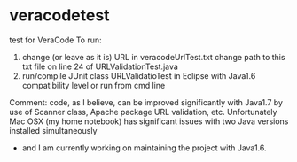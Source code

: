 # veracodetest
test for VeraCode
To run:
1. change (or leave as it is) URL in veracodeUrlTest.txt
change path to this txt file on line 24 of URLValidationTest.java
2. run/compile JUnit class URLValidatioTest in Eclipse with Java1.6 compatibility level or run from cmd line

Comment: code, as I believe, can be improved significantly with Java1.7 by use of Scanner class, Apache package URL validation, etc.
Unfortunately Mac OSX (my home notebook) has significant issues with two Java versions installed simultaneously 
- and I am currently working on maintaining the project with Java1.6. 
